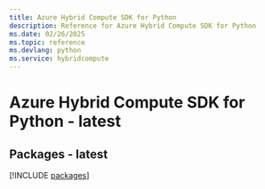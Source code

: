 ```yaml
---
title: Azure Hybrid Compute SDK for Python
description: Reference for Azure Hybrid Compute SDK for Python
ms.date: 02/26/2025
ms.topic: reference
ms.devlang: python
ms.service: hybridcompute
---
```

# Azure Hybrid Compute SDK for Python - latest
## Packages - latest
[!INCLUDE [packages](hybrid-compute-index.md)]